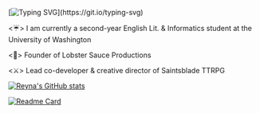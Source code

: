 [![Typing SVG](https://readme-typing-svg.demolab.com?font=Times+New+Roman&size=43&duration=3000&pause=1500&color=7F2E3E&vCenter=true&random=false&width=435&lines=Hey!+My+name's+Reyna!)](https://git.io/typing-svg)

<☔> I am currently a second-year English Lit. & Informatics student at the University of Washington

<🦞> Founder of Lobster Sauce Productions

<⚔️> Lead co-developer & creative director of Saintsblade TTRPG

[![Reyna's GitHub stats](https://github-readme-stats.vercel.app/api?username=fernarey&show_icons=true&theme=graywhite&hide=stars&rank_icon=github)](https://github.com/anuraghazra/github-readme-stats)


[![Readme Card](https://github-readme-stats.vercel.app/api/pin/?username=fernarey&repo=saintsblade-TTRPG&theme=slateorange)](https://github.com/anuraghazra/github-readme-stats)
<!---
fernarey/fernarey is a ✨ special ✨ repository because its `README.md` (this file) appears on your GitHub profile.
You can click the Preview link to take a look at your changes.
--->
